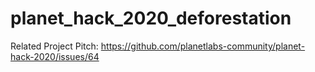 # planet_hack_2020_deforestation
Related Project Pitch: https://github.com/planetlabs-community/planet-hack-2020/issues/64
